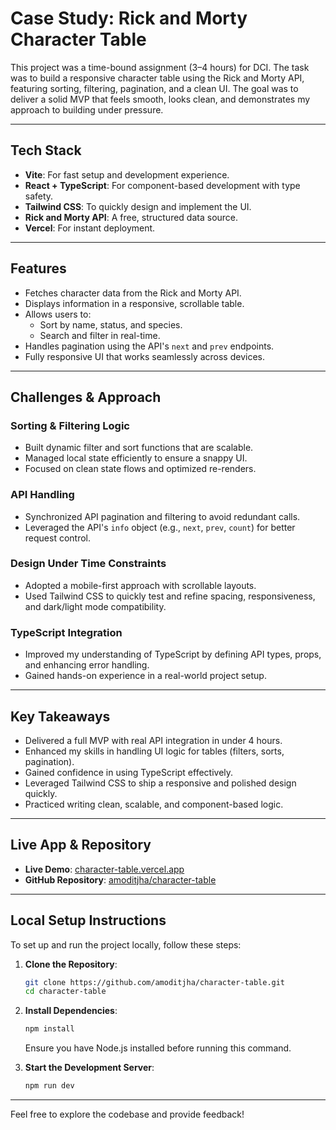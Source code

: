 # Case Study: Rick and Morty Character Table

This project was a time-bound assignment (3–4 hours) for DCI. The task was to build a responsive character table using the Rick and Morty API, featuring sorting, filtering, pagination, and a clean UI. The goal was to deliver a solid MVP that feels smooth, looks clean, and demonstrates my approach to building under pressure.

---

## Tech Stack

- **Vite**: For fast setup and development experience.
- **React + TypeScript**: For component-based development with type safety.
- **Tailwind CSS**: To quickly design and implement the UI.
- **Rick and Morty API**: A free, structured data source.
- **Vercel**: For instant deployment.

---

## Features

- Fetches character data from the Rick and Morty API.
- Displays information in a responsive, scrollable table.
- Allows users to:
    - Sort by name, status, and species.
    - Search and filter in real-time.
- Handles pagination using the API's `next` and `prev` endpoints.
- Fully responsive UI that works seamlessly across devices.

---

## Challenges & Approach

### Sorting & Filtering Logic
- Built dynamic filter and sort functions that are scalable.
- Managed local state efficiently to ensure a snappy UI.
- Focused on clean state flows and optimized re-renders.

### API Handling
- Synchronized API pagination and filtering to avoid redundant calls.
- Leveraged the API's `info` object (e.g., `next`, `prev`, `count`) for better request control.

### Design Under Time Constraints
- Adopted a mobile-first approach with scrollable layouts.
- Used Tailwind CSS to quickly test and refine spacing, responsiveness, and dark/light mode compatibility.

### TypeScript Integration
- Improved my understanding of TypeScript by defining API types, props, and enhancing error handling.
- Gained hands-on experience in a real-world project setup.

---

## Key Takeaways

- Delivered a full MVP with real API integration in under 4 hours.
- Enhanced my skills in handling UI logic for tables (filters, sorts, pagination).
- Gained confidence in using TypeScript effectively.
- Leveraged Tailwind CSS to ship a responsive and polished design quickly.
- Practiced writing clean, scalable, and component-based logic.

---

## Live App & Repository

- **Live Demo**: [character-table.vercel.app](https://character-table.vercel.app/)
- **GitHub Repository**: [amoditjha/character-table](https://github.com/amoditjha/character-table)

---

## Local Setup Instructions

To set up and run the project locally, follow these steps:

1. **Clone the Repository**:
     ```bash
     git clone https://github.com/amoditjha/character-table.git
     cd character-table
     ```

2. **Install Dependencies**:
     ```bash
     npm install
     ```
     Ensure you have Node.js installed before running this command.

3. **Start the Development Server**:
     ```bash
     npm run dev
     ```

---

Feel free to explore the codebase and provide feedback!
